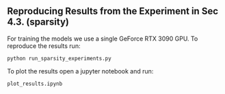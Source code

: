 ## Reproducing Results from the Experiment in Sec 4.3. (sparsity)

For training the models we use a single GeForce RTX 3090 GPU. To reproduce the results run:
```
python run_sparsity_experiments.py
```
To plot the results open a jupyter notebook and run:
```
plot_results.ipynb
```
